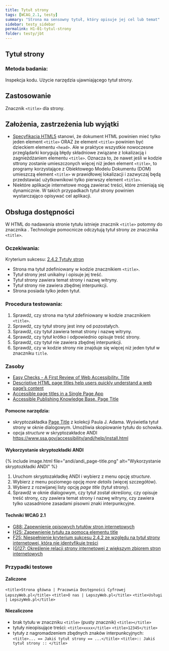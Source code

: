 ```yaml
---
title: Tytuł strony
tags: [WCAG_2.1, testy]
summary: "Strona ma sensowny tytuł, który opisuje jej cel lub temat"
sidebar: testy_sidebar
permalink: H1-01-tytul-strony
folder: testy/jbt
---
```


## Tytuł strony

### Metoda badania:
Inspekcja kodu. Użycie narzędzia ujawniającego tytuł strony.

## Zastosowanie
Znacznik `<title>` dla strony.
## Założenia, zastrzeżenia lub wyjątki
-   [Specyfikacja HTML5](https://www.w3.org/TR/html50/document-metadata.html#the-title-element) stanowi, że dokument HTML powinien mieć tylko jeden element `<title>` ORAZ że element `<title>` powinien być dzieckiem elementu `<head>`. Ale w praktyce wszystkie nowoczesne przeglądarki korygują błędy składniowe związane z lokalizacją i zagnieżdżaniem elementu `<title>`. Oznacza to, że nawet jeśli w kodzie sttrony zostanie umieszczonych więcej niż jeden element `<title>`, to programy korzystające z Obiektowego Modelu Dokumentu (DOM) umieszczą element `<title>` w prawidłowej lokalizacji i zazwyczaj będą przedstawiać użytkownikowi tylko pierwszy element `<title>`.
-   Niektóre aplikacje internetowe mogą zawierać treści, które zmieniają się dynamicznie. W takich przypadkach tytuł strony powinien wystarczająco opisywać cel aplikacji.

## Obsługa dostępności
W HTML do nadawania stronie tytułu istnieje znacznik `<title>` potomny do znacznika <head>.
Technologie pomocnicze odczytują tytuł strony ze znacznika `<title>`.

### Oczekiwania:
Kryterium sukcesu: [2.4.2 Tytuły stron](https://wcag.lepszyweb.pl/#page-titled)
-	Strona ma tytuł zdefiniowany w kodzie znacznikiem `<title>`.
-	Tytuł strony jest unikalny i opisuje jej treść.
-	Tytuł strony zawiera temat strony i nazwę witryny.
-	Tytuł strony nie zawiera zbędnej interpunkcji.
-	Strona posiada tylko jeden tytuł.

### Procedura testowania:
1.	Sprawdź, czy strona ma tytuł zdefiniowany w kodzie znacznikiem `<title>`.
2.	Sprawdź, czy tytuł strony jest inny od pozostałych.
3.	Sprawdź, czy tytuł zawiera temat strony i nazwę witryny.
4.	Sprawdź, czy tytuł krótko i odpowiednio opisuje treść strony.
5.	Sprawdź, czy tytuł nie zawiera zbędnej interpunkcji.
5.	Sprawdź, czy w kodzie strony nie znajduje się więcej niż jeden  tytuł w znaczniku `title`.

### Zasoby
- [Easy Checks - A First Review of Web Accessibility. Title](https://www.w3.org/WAI/test-evaluate/preliminary/#title)
- [Descriptive HTML page titles help users quickly understand a web page’s content](https://accessibility.iu.edu/creating-content/web-content/titles.html)
- [Accessible page titles in a Single Page App](https://hiddedevries.nl/en/blog/2018-07-19-accessible-page-titles-in-a-single-page-app)
- [ Accessible Publishing Knowledge Base. Page Title](http://kb.daisy.org/publishing/docs/html/title.html)
#### Pomocne narzędzia:
-	skryptozakładka [Page Title](http://pauljadam.com/bookmarklets/index.html) z kolekcji Paula J. Adama. Wyświetla tytuł strony w oknie dialogowym. Umożliwia skopiowanie tytułu do schowka.
-	opcja *structure* w skryptozakładce ANDI  https://www.ssa.gov/accessibility/andi/help/install.html

#### Wykorzystanie skryptozkładki ANDI

{% include image.html file="andi/andi_page-title.png" alt="Wykorzystanie skryptozkładki ANDI" %}
1.	Uruchom skryptozakładkę ANDI i wybierz z menu opcję *structure*.
2.	Wybierz z menu poziomego opcję *more details* (więcej szczegółów).
3.	Wybierz z rozwijanej listy opcję *page title* (tytuł strony).
4.	Sprawdź w oknie dialogowym, czy tytuł został określony, czy opisuje treść strony, czy zawiera temat strony i nazwę witryny, czy zawiera tylko uzasadnione zasadami pisowni znaki interpunkcyjne.

#### Techniki WCAG 2.1
-   [G88: Zapewnienie opisowych tytułów stron internetowych](https://www.w3.org/TR/WCAG20-TECHS/G88.html)
-   [H25: Zapewnienie tytułu za pomocą elementu title](https://www.w3.org/TR/WCAG20-TECHS/H25.html)
-   [F25: Niespełnienie kryterium sukcesu 2.4.2 ze względu na tytuł strony internetowej, która nie identyfikuje treści](https://www.w3.org/TR/WCAG20-TECHS/F25.html)
-   [[G127: Określenie relacji strony internetowej z większym zbiorem stron internetowych](https://www.w3.org/WAI/WCAG21/Techniques/general/G127.html)

### Przypadki testowe

#### Zaliczone
```<title>Strona główna | Pracownia Dostępności Cyfrowej LepszyWeb.pl</title>```
```<title>O nas | LepszyWeb.pl</title>```
```<title>Usługi | LepszyWeb.pl</title>```

#### Niezaliczone
- brak tytułu w znaczniku `<title>` (pusty znacznik)
  ```<title></title>```
- tytuły nieopisujące treści:
  ```<title>xxxx</title>```
  ```<title>12345</title>```
- tytuły z nagromadzeniem zbędnych znaków interpunkcyjnych:
  ```<title>... == Jakiś tytuł strony == ...</title>```
  ```<title>:: Jakiś tytuł strony :: </title>```
